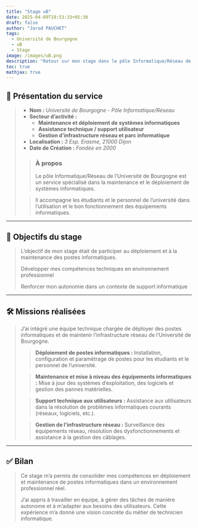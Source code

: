 ```yaml
---
title: "Stage uB"
date: 2025-04-09T19:53:33+05:30
draft: false
author: "Jarod PAUCHET"
tags:
  - Université de Bourgogne
  - uB
  - Stage
image: /images/uB.png
description: "Retour sur mon stage dans le pôle Informatique/Réseau de l'université de Bourgogne"
toc: true
mathjax: true
---
```


## 🏢 Présentation du service

> - **Nom :** *Université de Bourgogne - Pôle Informatique/Réseau*
> - **Secteur d’activité :**
>   - **Maintenance et déploiement de systèmes informatiques**
>   - **Assistance technique / support utilisateur**
>   - **Gestion d’infrastructure réseau et parc informatique**
> - **Localisation :** *3 Esp. Erasme, 21000 Dijon*
> - **Date de Création :** *Fondée en 2000*
> > ### À propos
> > Le pôle Informatique/Réseau de l’Université de Bourgogne est un service spécialisé dans la maintenance et le déploiement de systèmes informatiques.
> 
> > Il accompagne les étudiants et le personnel de l’université dans l’utilisation et le bon fonctionnement des équipements informatiques.

---

## 🎯 Objectifs du stage

> L’objectif de mon stage était de participer au déploiement et à la maintenance des postes informatiques.
>
> Développer mes compétences techniques en environnement professionnel
>
> Renforcer mon autonomie dans un contexte de support informatique

---

## 🛠️ Missions réalisées

> J’ai intégré une équipe technique chargée de déployer des postes informatiques et de maintenir l’infrastructure réseau de l’Université de Bourgogne.
>
> > **Déploiement de postes informatiques :** Installation, configuration et paramétrage de postes pour les étudiants et le personnel de l’université.
>
> > **Maintenance et mise à niveau des équipements informatiques :** Mise à jour des systèmes d’exploitation, des logiciels et gestion des pannes matérielles.
>
> > **Support technique aux utilisateurs :** Assistance aux utilisateurs dans la résolution de problèmes informatiques courants (réseaux, logiciels, etc.).
>
> > **Gestion de l’infrastructure réseau :** Surveillance des équipements réseau, résolution des dysfonctionnements et assistance à la gestion des câblages.

---


## ✅ Bilan

> Ce stage m’a permis de consolider mes compétences en déploiement et maintenance de postes informatiques dans un environnement professionnel réel. 
>
> J’ai appris à travailler en équipe, à gérer des tâches de manière autonome et à m’adapter aux besoins des utilisateurs. Cette expérience m’a donné une vision concrète du métier de technicien informatique.
